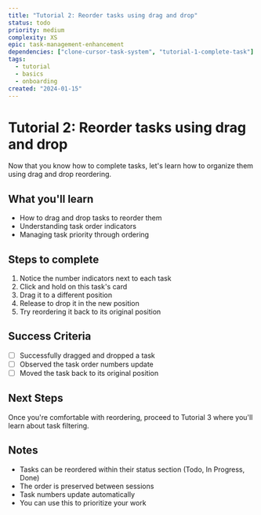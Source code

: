 ```yaml
---
title: "Tutorial 2: Reorder tasks using drag and drop"
status: todo
priority: medium
complexity: XS
epic: task-management-enhancement
dependencies: ["clone-cursor-task-system", "tutorial-1-complete-task"]
tags:
  - tutorial
  - basics
  - onboarding
created: "2024-01-15"
---
```


# Tutorial 2: Reorder tasks using drag and drop

Now that you know how to complete tasks, let's learn how to organize them using drag and drop reordering.

## What you'll learn

- How to drag and drop tasks to reorder them
- Understanding task order indicators
- Managing task priority through ordering

## Steps to complete

1. Notice the number indicators next to each task
2. Click and hold on this task's card
3. Drag it to a different position
4. Release to drop it in the new position
5. Try reordering it back to its original position

## Success Criteria

- [ ] Successfully dragged and dropped a task
- [ ] Observed the task order numbers update
- [ ] Moved the task back to its original position

## Next Steps

Once you're comfortable with reordering, proceed to Tutorial 3 where you'll learn about task filtering.

## Notes

- Tasks can be reordered within their status section (Todo, In Progress, Done)
- The order is preserved between sessions
- Task numbers update automatically
- You can use this to prioritize your work
